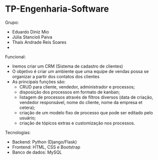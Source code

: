 # TP-Engenharia-Software
Grupo: 

- Eduardo Diniz Mio
- Júlia Stancioli Paiva
- Thaís Andrade Reis Soares
-

Funcional:
- Iremos criar um CRM (Sistema de cadastro de clientes)
- O objetivo é criar um ambiente que uma equipe de vendas possa se organizar a partir dos contatos dos clientes
- As principais funções são: 
  - CRUD para cliente, vendedor, administrador e processos; 
  - disposição dos processos em formato de kanban; 
  - listagem de processos através de filtros diversos (data de criação, vendedor responsável, nome do cliente, nome da empresa et cetera); 
  - criação de um modelo fixo de processo que pode ser editado pelo usuário; 
  - criação de tópicos extras e customização nos processos. 

Tecnologias: 
- Backend: Python (Django/Flask)
- Frontend: HTML, CSS e Bootstrap
- Banco de dados: MySQL
